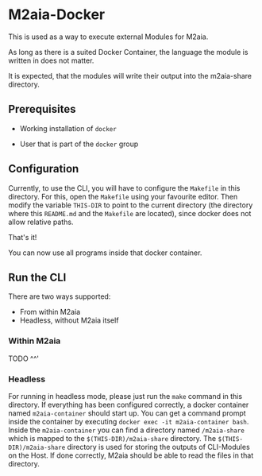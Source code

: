 # M2aia-Docker
This is used as a way to execute external Modules for M2aia. 

As long as there is a suited Docker Container, the language the module is written in does not matter. 

It is expected, that the modules will write their output into the m2aia-share directory. 

## Prerequisites
- Working installation of `docker`

- User that is part of the `docker` group

## Configuration
Currently, to use the CLI, you will have to configure the `Makefile` in this directory. 
For this, open the `Makefile` using your favourite editor. 
Then modify the variable `THIS-DIR` to point to the current directory (the directory where this `README.md` and the `Makefile` are located), since docker does not allow relative paths. 

That's it! 

You can now use all programs inside that docker container. 

## Run the CLI
There are two ways supported: 

 - From within M2aia
 - Headless, without M2aia itself

### Within M2aia
TODO ^^'

### Headless
For running in headless mode, please just run the `make` command in this directory. 
If everything has been configured correctly, a docker container named `m2aia-container` should start up. 
You can get a command prompt inside the container by executing `docker exec -it m2aia-container bash`. 
Inside the `m2aia-container` you can find a directory named `/m2aia-share` which is mapped to the `$(THIS-DIR)/m2aia-share` directory. 
The `$(THIS-DIR)/m2aia-share` directory is used for storing the outputs of CLI-Modules on the Host. 
If done correctly, M2aia should be able to read the files in that directory. 

